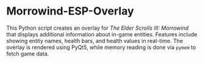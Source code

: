 # Morrowind-ESP-Overlay
This Python script creates an overlay for *The Elder Scrolls III: Morrowind* that displays additional information about in-game entities. Features include showing entity names, health bars, and health values in real-time. The overlay is rendered using PyQt5, while memory reading is done via `pymem` to fetch game data.
